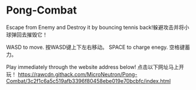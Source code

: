 # Pong-Combat
Escape from Enemy and Destroy it by bouncing tennis back!躲避攻击并将小球弹回去摧毁它！

WASD to move. 按WASD键上下左右移动。
SPACE to charge enegy. 空格键蓄力。

Play immediately through the website address below! 点击以下网址马上开玩！
https://rawcdn.githack.com/MicroNeutron/Pong-Combat/3c2f1c6a5c519afb3396f80458ebe019e70bcbfc/index.html
